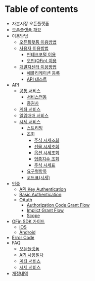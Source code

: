 # Table of contents

* 자본시장 오픈플랫폼
* [오픈플랫폼 개요](undefined.md)
* 이용방법
  * [오픈플랫폼 이용방법](undefined-4/undefined-1.md)
  * [사용자 이용방법](undefined-4/undefined/README.md)
    * [핀테크포털 이용](undefined-4/undefined/undefined.md)
    * [오핀\(OFin\) 이용](undefined-4/undefined/ofin.md)
  * [개발자센터 이용방법](undefined-4/undefined-2/README.md)
    * [애플리케이션 등록](undefined-4/undefined-2/undefined.md)
    * [API 테스트](undefined-4/undefined-2/untitled.md)
* [API](api-2/README.md)
  * [공통 서비스](api-2/undefined/README.md)
    * [서비스연동](api-2/undefined/undefined.md)
    * [증권사](api-2/undefined/undefined-2.md)
  * [계좌 서비스](api-2/undefined-1.md)
  * [일임매매 서비스](api-2/undefined-2.md)
  * [시세 서비스](api-2/untitled-1-1/README.md)
    * [스트리밍](api-2/untitled-1-1/undefined-4.md)
    * 조회
      * [주식 시세조회](api-2/untitled-1-1/undefined-9/undefined-6.md)
      * [선물 시세조회](api-2/untitled-1-1/undefined-9/undefined-2.md)
      * [옵션 시세조회](api-2/untitled-1-1/undefined-9/undefined-3.md)
      * [업종지수 조회](api-2/untitled-1-1/undefined-9/undefined-5.md)
      * [주식 시세표](api-2/untitled-1-1/undefined-9/undefined-7.md)
    * [요구형항목](api-2/untitled-1-1/undefined-1.md)
    * [코드표\(시세\)](api-2/untitled-1-1/undefined-8.md)
* [인증](api-1/README.md)
  * [API Key Authentication](api-1/api-key-authentication.md)
  * [Basic Authentication](api-1/basic-authentication.md)
  * [OAuth](api-1/oauth/README.md)
    * [Authorization Code Grant Flow](api-1/oauth/authorization-code-grant-flow.md)
    * [Implict Grant Flow](api-1/oauth/untitled-1.md)
    * [Scope](api-1/oauth/scope.md)
* [OFin SDK 가이드](ofin-sdk/README.md)
  * [iOS](ofin-sdk/ios-sdk.md)
  * [Android](ofin-sdk/android-sdk.md)
* [Error Code](error.md)
* FAQ
  * [오픈플랫폼](faq/api-1.md)
  * [API 사용절차](faq/api.md)
  * [계좌 서비스](faq/undefined.md)
  * [시세 서비스](faq/api-2.md)
* [개정내역](undefined-3.md)

